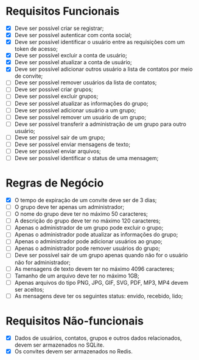 # Requisitos Funcionais

- [x] Deve ser possível criar se registrar;
- [x] Deve ser possível autenticar com conta social;
- [x] Deve ser possível identificar o usuário entre as requisições com um token de acesso;
- [x] Deve ser possível excluir a conta de usuário;
- [x] Deve ser possível atualizar a conta de usuário;
- [x] Deve ser possível adicionar outros usuário a lista de contatos por meio de convite;
- [ ] Deve ser possível remover usuários da lista de contatos;
- [ ] Deve ser possível criar grupos;
- [ ] Deve ser possível excluir grupos;
- [ ] Deve ser possível atualizar as informações do grupo;
- [ ] Deve ser possível adicionar usuário a um grupo;
- [ ] Deve ser possível remover um usuário de um grupo;
- [ ] Deve ser possível transferir a administração de um grupo para outro usuário;
- [ ] Deve ser possível sair de um grupo;
- [ ] Deve ser possível enviar mensagens de texto;
- [ ] Deve ser possível enviar arquivos;
- [ ] Deve ser possível identificar o status de uma mensagem;

# Regras de Negócio

- [x] O tempo de expiração de um convite deve ser de 3 dias;
- [ ] O grupo deve ter apenas um administrador;
- [ ] O nome do grupo deve ter no máximo 50 caracteres;
- [ ] A descrição do grupo deve ter no máximo 120 caracteres;
- [ ] Apenas o administrador de um grupo pode excluir o grupo;
- [ ] Apenas o administrador pode atualizar as informações do grupo;
- [ ] Apenas o administrador pode adicionar usuários ao grupo;
- [ ] Apenas o administrador pode remover usuários do grupo;
- [ ] Deve ser possível sair de um grupo apenas quando não for o usuário não for
  administrador;
- [ ] As mensagens de texto devem ter no máximo 4096 caracteres;
- [ ] Tamanho de um arquivo deve ter no máximo 1GB;
- [ ] Apenas arquivos do tipo PNG, JPG, GIF, SVG, PDF, MP3, MP4 devem ser aceitos;
- [ ] As mensagens deve ter os seguintes status: envido, recebido, lido;

# Requisitos Não-funcionais

- [x] Dados de usuários, contatos, grupos e outros dados relacionados, devem ser
  armazenados no SQLite.
- [x] Os convites devem ser armazenados no Redis.

